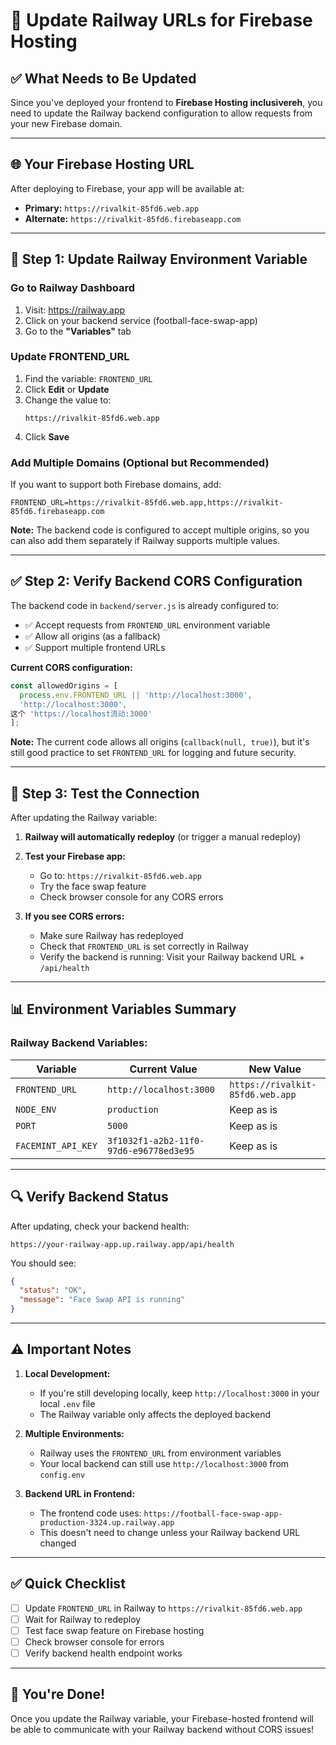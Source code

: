 # 🔄 Update Railway URLs for Firebase Hosting

## ✅ What Needs to Be Updated

Since you've deployed your frontend to **Firebase Hosting inclusivereh**, you need to update the Railway backend configuration to allow requests from your new Firebase domain.

---

## 🌐 Your Firebase Hosting URL

After deploying to Firebase, your app will be available at:
- **Primary:** `https://rivalkit-85fd6.web.app`
- **Alternate:** `https://rivalkit-85fd6.firebaseapp.com`

---

## 📝 Step 1: Update Railway Environment Variable

### Go to Railway Dashboard
1. Visit: https://railway.app
2. Click on your backend service (football-face-swap-app)
3. Go to the **"Variables"** tab

### Update FRONTEND_URL
1. Find the variable: `FRONTEND_URL`
2. Click **Edit** or **Update**
3. Change the value to:
   ```
   https://rivalkit-85fd6.web.app
   ```
4. Click **Save**

### Add Multiple Domains (Optional but Recommended)
If you want to support both Firebase domains, add:
```
FRONTEND_URL=https://rivalkit-85fd6.web.app,https://rivalkit-85fd6.firebaseapp.com
```

**Note:** The backend code is configured to accept multiple origins, so you can also add them separately if Railway supports multiple values.

---

## ✅ Step 2: Verify Backend CORS Configuration

The backend code in `backend/server.js` is already configured to:
- ✅ Accept requests from `FRONTEND_URL` environment variable
- ✅ Allow all origins (as a fallback)
- ✅ Support multiple frontend URLs

**Current CORS configuration:**
```javascript
const allowedOrigins = [
  process.env.FRONTEND_URL || 'http://localhost:3000',
  'http://localhost:3000',
这个 'https://localhost流动:3000'
];
```

**Note:** The current code allows all origins (`callback(null, true)`), but it's still good practice to set `FRONTEND_URL` for logging and future security.

---

## 🧪 Step 3: Test the Connection

After updating the Railway variable:

1. **Railway will automatically redeploy** (or trigger a manual redeploy)
2. **Test your Firebase app:**
   - Go to: `https://rivalkit-85fd6.web.app`
   - Try the face swap feature
   - Check browser console for any CORS errors

3. **If you see CORS errors:**
   - Make sure Railway has redeployed
   - Check that `FRONTEND_URL` is set correctly in Railway
   - Verify the backend is running: Visit your Railway backend URL + `/api/health`

---

## 📊 Environment Variables Summary

### Railway Backend Variables:
| Variable | Current Value | New Value |
|----------|--------------|-----------|
| `FRONTEND_URL` | `http://localhost:3000` | `https://rivalkit-85fd6.web.app` |
| `NODE_ENV` | `production` | Keep as is |
| `PORT` | `5000` | Keep as is |
| `FACEMINT_API_KEY` | `3f1032f1-a2b2-11f0-97d6-e96778ed3e95` | Keep as is |

---

## 🔍 Verify Backend Status

After updating, check your backend health:
```
https://your-railway-app.up.railway.app/api/health
```

You should see:
```json
{
  "status": "OK",
  "message": "Face Swap API is running"
}
```

---

## ⚠️ Important Notes

1. **Local Development:** 
   - If you're still developing locally, keep `http://localhost:3000` in your local `.env` file
   - The Railway variable only affects the deployed backend

2. **Multiple Environments:**
   - Railway uses the `FRONTEND_URL` from environment variables
   - Your local backend can still use `http://localhost:3000` from `config.env`

3. **Backend URL in Frontend:**
   - The frontend code uses: `https://football-face-swap-app-production-3324.up.railway.app`
   - This doesn't need to change unless your Railway backend URL changed

---

## ✅ Quick Checklist

- [ ] Update `FRONTEND_URL` in Railway to `https://rivalkit-85fd6.web.app`
- [ ] Wait for Railway to redeploy
- [ ] Test face swap feature on Firebase hosting
- [ ] Check browser console for errors
- [ ] Verify backend health endpoint works

---

## 🎉 You're Done!

Once you update the Railway variable, your Firebase-hosted frontend will be able to communicate with your Railway backend without CORS issues!

